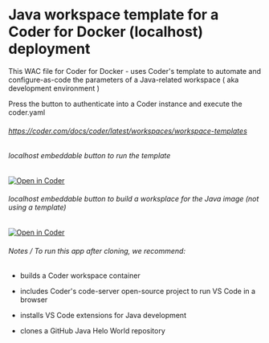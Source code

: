 # Java workspace template for a Coder for Docker (localhost) deployment

This WAC file for Coder for Docker - uses Coder's template to automate and configure-as-code the parameters of a Java-related workspace ( aka development environment )

Press the button to authenticate into a Coder instance and execute the coder.yaml

###### https://coder.com/docs/coder/latest/workspaces/workspace-templates

###### localhost embeddable button to run the template 
[![Open in Coder](https://cdn.coder.com/embed-button.svg)](http://localhost:7080/wac/build?template_oauth_service=github&template_url=git@github.com:mtm20176/c4d_java_wac.git&template_ref=main&template_filepath=.coder/coder.yaml)

###### localhost embeddable button to build a worksplace for the Java image (not using a template)
[![Open in Coder](https://cdn.coder.com/embed-button.svg)](http://localhost:7080/workspaces/git?org=default&image=61b1920f-53d4154a13c2dfce7fe34a2c&tag=ubuntu&service=github&repo=git@github.com:mtm20176/c4d_java_wac.git)

###### Notes / To run this app after cloning, we recommend:

* builds a Coder workspace container

* includes Coder's code-server open-source project to run VS Code in a browser

* installs VS Code extensions for Java development

* clones a GitHub Java Helo World repository